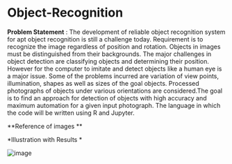 # Object-Recognition

**Problem Statement** : 
The development of reliable object recognition system for apt object recognition is still a challenge today. Requirement is to recognize the image regardless of position and rotation. Objects in images must be distinguished from their backgrounds. The major challenges in object detection are classifying objects and determining their
position. However for the computer to imitate and detect objects like a human eye is a major issue. Some of the problems incurred are variation of view points, illumination, shapes as well as sizes of the goal objects. Processed photographs of objects under various orientations are considered.The goal is to find an approach for detection of objects with high accuracy and maximum automation for a given input photograph. The language in which the code will be written using R and Jupyter.

**Reference of images **

*Illustration with Results *



![image](https://user-images.githubusercontent.com/94275810/228515217-15dc5f1e-2351-4c17-b726-ec3401c9466a.png)



